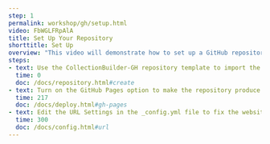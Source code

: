 ```yaml
---
step: 1
permalink: workshop/gh/setup.html
video: FbWGLFRpAlA
title: Set Up Your Repository
shorttitle: Set Up
overview: "This video will demonstrate how to set up a GitHub repository to start building with   CollectionBuilder-GH."
steps: 
- text: Use the CollectionBuilder-GH repository template to import the files.
  time: 0
  doc: /docs/repository.html#create
- text: Turn on the GitHub Pages option to make the repository produce a website.
  time: 217
  doc: /docs/deploy.html#gh-pages
- text: Edit the URL Settings in the _config.yml file to fix the website.
  time: 300
  doc: /docs/config.html#url
---
```

 
